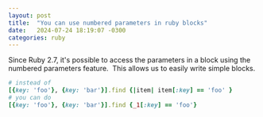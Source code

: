 ```yaml
---
layout: post
title:  "You can use numbered parameters in ruby blocks"
date:   2024-07-24 18:19:07 -0300
categories: ruby
---
```

Since Ruby 2.7, it's possible to access the parameters in a block using the numbered parameters feature.  This allows us to easily write simple blocks.
```ruby
# instead of
[{key: 'foo'}, {key: 'bar'}].find {|item| item[:key] == 'foo' }
# you can do
[{key: 'foo'}, {key: 'bar'}].find {_1[:key] == 'foo'}
```